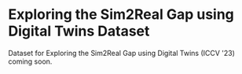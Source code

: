 # Exploring the Sim2Real Gap using Digital Twins Dataset
Dataset for Exploring the Sim2Real Gap using Digital Twins (ICCV '23) coming soon.
